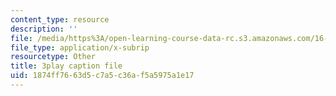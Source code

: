 ```yaml
---
content_type: resource
description: ''
file: /media/https%3A/open-learning-course-data-rc.s3.amazonaws.com/16-842-fundamentals-of-systems-engineering-fall-2015/1874ff7663d5c7a5c36af5a5975a1e17_v6eIvQ9wU1w.srt
file_type: application/x-subrip
resourcetype: Other
title: 3play caption file
uid: 1874ff76-63d5-c7a5-c36a-f5a5975a1e17
---
```

